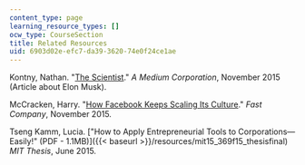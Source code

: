 ```yaml
---
content_type: page
learning_resource_types: []
ocw_type: CourseSection
title: Related Resources
uid: 6903d02e-efc7-da39-3620-74e0f24ce1ae
---
```


Kontny, Nathan. "[The Scientist](https://medium.com/@natekontny/the-scientist-3dc491e91b26#.p9bi7if2y)." _A Medium Corporation_, November 2015 (Article about Elon Musk).

McCracken, Harry. "[How Facebook Keeps Scaling Its Culture](http://www.fastcompany.com/3053776/behind-the-brand/how-facebook-keeps-scaling-its-culture)." _Fast Company_, November 2015.

Tseng Kamm, Lucia. ["How to Apply Entrepreneurial Tools to Corporations—Easily!" (PDF - 1.1MB)]({{< baseurl >}}/resources/mit15_369f15_thesisfinal) _MIT Thesis_, June 2015.